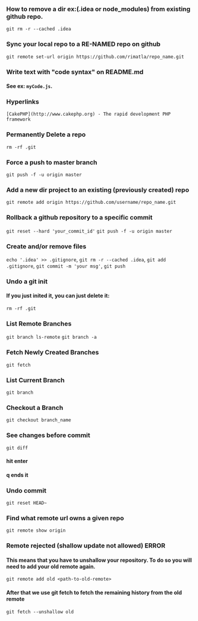 ### How to remove a dir ex:(.idea or node_modules) from existing github repo.
`git rm -r --cached .idea`

### Sync your local repo to a RE-NAMED repo on github
`git remote set-url origin https://github.com/rimatla/repo_name.git`

### Write text with "code syntax" on README.md
#### See ex: `myCode.js`.

### Hyperlinks
`[CakePHP](http://www.cakephp.org) - The rapid development PHP framework`

### Permanently Delete a repo
`rm -rf .git`

### Force a push to master branch
`git push -f -u origin master`

### Add a new dir project to an existing (previously created) repo
`git remote add origin https://github.com/username/repo_name.git`


### Rollback a github repository to a specific commit
`git reset --hard 'your_commit_id'`
`git push -f -u origin master `


### Create and/or remove files
`echo '.idea' >> .gitignore`,
`git rm -r --cached .idea`,
`git add .gitignore`,
`git commit -m 'your msg'`,
`git push`

### Undo a git init
#### If you just inited it, you can just delete it:
`rm -rf .git`

### List Remote Branches
`git branch ls-remote`
`git branch -a`

### Fetch Newly Created Branches
`git fetch`

### List Current Branch
`git branch`

### Checkout a Branch
`git checkout branch_name`

### See changes before commit
`git diff`
#### hit enter
#### q ends it

### Undo commit
`git reset HEAD~`

### Find what remote url owns a given repo
`git remote show origin`


### Remote rejected (shallow update not allowed) ERROR
#### This means that you have to unshallow your repository. To do so you will need to add your old remote again.
`git remote add old <path-to-old-remote>`

#### After that we use git fetch to fetch the remaining history from the old remote
`git fetch --unshallow old`
